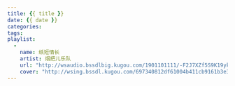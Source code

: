 ```yaml
---
title: {{ title }}
date: {{ date }}
categories: 
tags: 
playlist:
  -
    name: 纸短情长
    artist: 烟把儿乐队
    url: "http://wsaudio.bssdlbig.kugou.com/1901101111/-F2J7XZf5S9K19yktDnPcw/1547176284/bss/extname/wsaudio/f12c21698119de686ee4731142862da2.mp3"
    cover: "http://wsing.bssdl.kugou.com/697340812df61004b411cb9161b3e367.jpg_188x188.jpg?param=130y130"
---
```


<!-- more -->